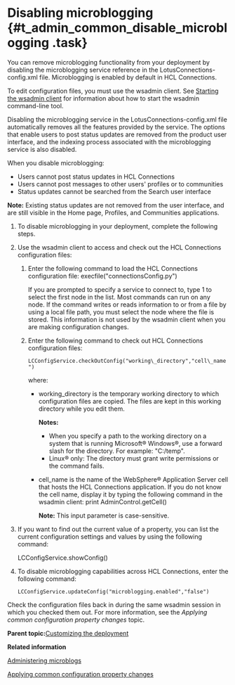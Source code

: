 # Disabling microblogging {#t_admin_common_disable_microblogging .task}

You can remove microblogging functionality from your deployment by disabling the microblogging service reference in the LotusConnections-config.xml file. Microblogging is enabled by default in HCL Connections.

To edit configuration files, you must use the wsadmin client. See [Starting the wsadmin client](t_admin_wsadmin_starting.md) for information about how to start the wsadmin command-line tool.

Disabling the microblogging service in the LotusConnections-config.xml file automatically removes all the features provided by the service. The options that enable users to post status updates are removed from the product user interface, and the indexing process associated with the microblogging service is also disabled.

When you disable microblogging:

-   Users cannot post status updates in HCL Connections
-   Users cannot post messages to other users' profiles or to communities
-   Status updates cannot be searched from the Search user interface

**Note:** Existing status updates are not removed from the user interface, and are still visible in the Home page, Profiles, and Communities applications.

1.  To disable microblogging in your deployment, complete the following steps.
2.  Use the wsadmin client to access and check out the HCL Connections configuration files:

    1.  Enter the following command to load the HCL Connections configuration file: execfile\("connectionsConfig.py"\)

        If you are prompted to specify a service to connect to, type 1 to select the first node in the list. Most commands can run on any node. If the command writes or reads information to or from a file by using a local file path, you must select the node where the file is stored. This information is not used by the wsadmin client when you are making configuration changes.

    2.  Enter the following command to check out HCL Connections configuration files:

        `LCConfigService.checkOutConfig("working\_directory","cell\_name")`

        where:

        -   working\_directory is the temporary working directory to which configuration files are copied. The files are kept in this working directory while you edit them.

            **Notes:**

            -   When you specify a path to the working directory on a system that is running Microsoft® Windows®, use a forward slash for the directory. For example: "C:/temp".
            -   Linux® only: The directory must grant write permissions or the command fails.
            
        -   cell\_name is the name of the WebSphere® Application Server cell that hosts the HCL Connections application. If you do not know the cell name, display it by typing the following command in the wsadmin client: print AdminControl.getCell\(\)

            **Note:** This input parameter is case-sensitive.

3.  If you want to find out the current value of a property, you can list the current configuration settings and values by using the following command:

    LCConfigService.showConfig\(\)

4.  To disable microblogging capabilities across HCL Connections, enter the following command:

    ```
    LCConfigService.updateConfig("microblogging.enabled","false")
    ```


Check the configuration files back in during the same wsadmin session in which you checked them out. For more information, see the *Applying common configuration property changes* topic.

**Parent topic:**[Customizing the deployment](../admin/c_admin_common_customizing.md)

**Related information**  


[Administering microblogs](../admin/c_admin_news_microblogs.md)

[Applying common configuration property changes](../admin/t_admin_common_save_changes.md)

